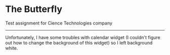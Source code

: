 # The Butterfly
Test assignment for Cience Technologies company
***
Unfortunately, I have some troubles with calendar widget (I couldn't figure out how to change the background of this widget) so I left background white.
